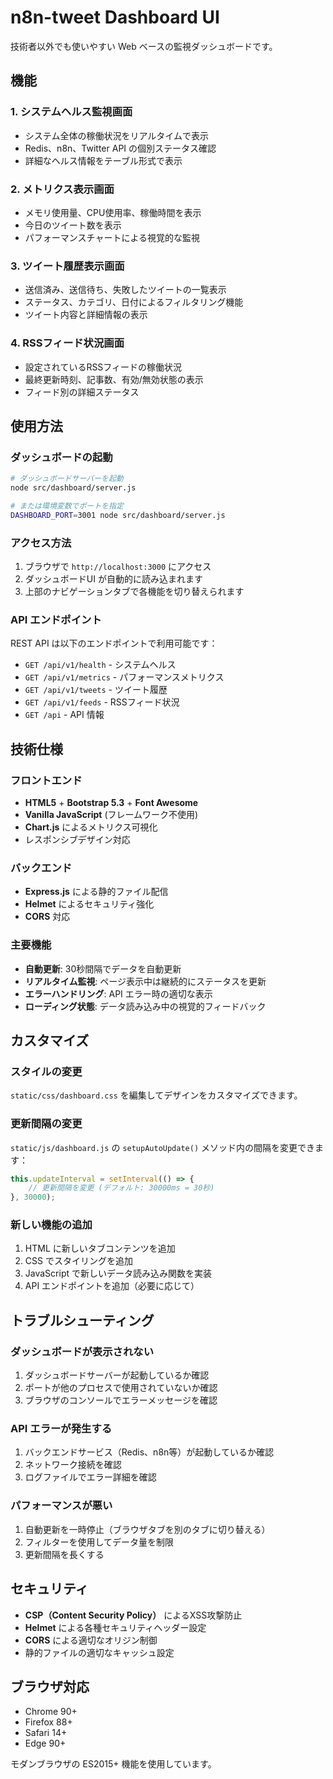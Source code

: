 # n8n-tweet Dashboard UI

技術者以外でも使いやすい Web ベースの監視ダッシュボードです。

## 機能

### 1. システムヘルス監視画面
- システム全体の稼働状況をリアルタイムで表示
- Redis、n8n、Twitter API の個別ステータス確認
- 詳細なヘルス情報をテーブル形式で表示

### 2. メトリクス表示画面
- メモリ使用量、CPU使用率、稼働時間を表示
- 今日のツイート数を表示
- パフォーマンスチャートによる視覚的な監視

### 3. ツイート履歴表示画面
- 送信済み、送信待ち、失敗したツイートの一覧表示
- ステータス、カテゴリ、日付によるフィルタリング機能
- ツイート内容と詳細情報の表示

### 4. RSSフィード状況画面
- 設定されているRSSフィードの稼働状況
- 最終更新時刻、記事数、有効/無効状態の表示
- フィード別の詳細ステータス

## 使用方法

### ダッシュボードの起動

```bash
# ダッシュボードサーバーを起動
node src/dashboard/server.js

# または環境変数でポートを指定
DASHBOARD_PORT=3001 node src/dashboard/server.js
```

### アクセス方法

1. ブラウザで `http://localhost:3000` にアクセス
2. ダッシュボードUI が自動的に読み込まれます
3. 上部のナビゲーションタブで各機能を切り替えられます

### API エンドポイント

REST API は以下のエンドポイントで利用可能です：

- `GET /api/v1/health` - システムヘルス
- `GET /api/v1/metrics` - パフォーマンスメトリクス
- `GET /api/v1/tweets` - ツイート履歴
- `GET /api/v1/feeds` - RSSフィード状況
- `GET /api` - API 情報

## 技術仕様

### フロントエンド
- **HTML5** + **Bootstrap 5.3** + **Font Awesome**
- **Vanilla JavaScript** (フレームワーク不使用)
- **Chart.js** によるメトリクス可視化
- レスポンシブデザイン対応

### バックエンド
- **Express.js** による静的ファイル配信
- **Helmet** によるセキュリティ強化
- **CORS** 対応

### 主要機能
- **自動更新**: 30秒間隔でデータを自動更新
- **リアルタイム監視**: ページ表示中は継続的にステータスを更新
- **エラーハンドリング**: API エラー時の適切な表示
- **ローディング状態**: データ読み込み中の視覚的フィードバック

## カスタマイズ

### スタイルの変更
`static/css/dashboard.css` を編集してデザインをカスタマイズできます。

### 更新間隔の変更
`static/js/dashboard.js` の `setupAutoUpdate()` メソッド内の間隔を変更できます：

```javascript
this.updateInterval = setInterval(() => {
    // 更新間隔を変更 (デフォルト: 30000ms = 30秒)
}, 30000);
```

### 新しい機能の追加
1. HTML に新しいタブコンテンツを追加
2. CSS でスタイリングを追加
3. JavaScript で新しいデータ読み込み関数を実装
4. API エンドポイントを追加（必要に応じて）

## トラブルシューティング

### ダッシュボードが表示されない
1. ダッシュボードサーバーが起動しているか確認
2. ポートが他のプロセスで使用されていないか確認
3. ブラウザのコンソールでエラーメッセージを確認

### API エラーが発生する
1. バックエンドサービス（Redis、n8n等）が起動しているか確認
2. ネットワーク接続を確認
3. ログファイルでエラー詳細を確認

### パフォーマンスが悪い
1. 自動更新を一時停止（ブラウザタブを別のタブに切り替える）
2. フィルターを使用してデータ量を制限
3. 更新間隔を長くする

## セキュリティ

- **CSP（Content Security Policy）** によるXSS攻撃防止
- **Helmet** による各種セキュリティヘッダー設定
- **CORS** による適切なオリジン制御
- 静的ファイルの適切なキャッシュ設定

## ブラウザ対応

- Chrome 90+
- Firefox 88+
- Safari 14+
- Edge 90+

モダンブラウザの ES2015+ 機能を使用しています。